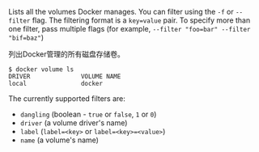 
Lists all the volumes Docker manages. You can filter using the `-f` or
`--filter` flag. The filtering format is a `key=value` pair. To specify
more than one filter,  pass multiple flags (for example,
`--filter "foo=bar" --filter "bif=baz"`)

列出Docker管理的所有磁盘存储卷。

    $ docker volume ls
    DRIVER              VOLUME NAME
    local               docker

The currently supported filters are:

* `dangling` (boolean - `true` or `false`, `1` or `0`)
* `driver` (a volume driver's name)
* `label` (`label=<key>` or `label=<key>=<value>`)
* `name` (a volume's name)
